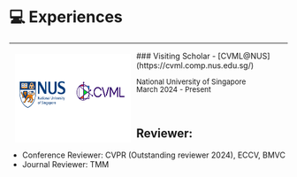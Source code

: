 
# 💻 Experiences 
-----
<img style="float: left; margin:5px 10px" src="images/experiences/cvml-nus.png" width="210" height="160">
### Visiting Scholar - [CVML@NUS](https://cvml.comp.nus.edu.sg/)
<p style="line-height:1.0">
<font size="2">
National University of Singapore <br />
March 2024 - Present
<br />
</font>
</p>
<br />

## Reviewer:
- Conference Reviewer: CVPR (Outstanding reviewer 2024), ECCV, BMVC
- Journal Reviewer: TMM
